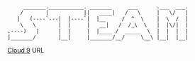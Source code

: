          _______.___________. _______     ___      .___  ___.
        /       |           ||   ____|   /   \     |   \/   |
       |   (----`---|  |----`|  |__     /  ^  \    |  \  /  |
        \   \       |  |     |   __|   /  /_\  \   |  |\/|  |
    .----)   |      |  |     |  |____ /  _____  \  |  |  |  |
    |_______/       |__|     |_______/__/     \__\ |__|  |__|
                                                         

[Cloud 9](https://github.com/Mute1946/Steam) URL

